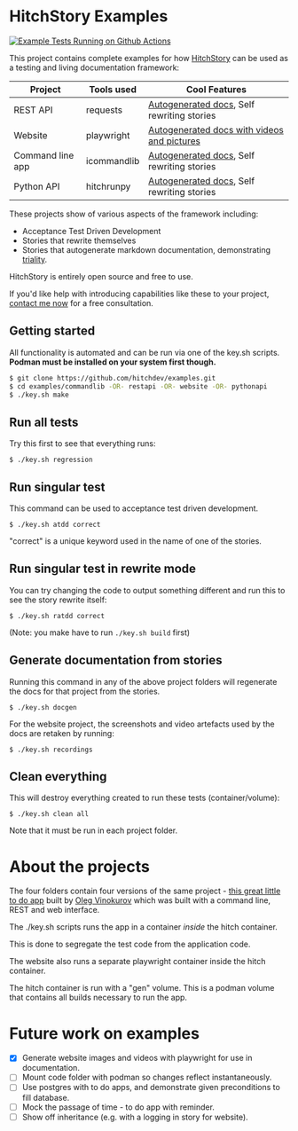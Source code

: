# HitchStory Examples

[![Example Tests Running on Github Actions](https://github.com/hitchdev/examples/actions/workflows/regression.yml/badge.svg)](https://github.com/hitchdev/examples/actions/workflows/regression.yml)

This project contains complete examples for how
[HitchStory](https://hitchdev.com/hitchstory)
can be used as a testing and living documentation framework:

Project | Tools used | Cool Features
---|---|---
REST API | requests | [Autogenerated docs](https://github.com/hitchdev/examples/tree/main/restapi/docs), Self rewriting stories
Website | playwright | [Autogenerated docs with videos and pictures](https://github.com/hitchdev/examples/tree/main/website/docs)
Command line app | icommandlib | [Autogenerated docs](https://github.com/hitchdev/examples/tree/main/commandline/docs), Self rewriting stories
Python API | hitchrunpy | [Autogenerated docs](https://github.com/hitchdev/examples/tree/main/pythonapi/docs), Self rewriting stories

These projects show of various aspects of the framework including:

* Acceptance Test Driven Development
* Stories that rewrite themselves
* Stories that autogenerate markdown documentation, demonstrating [triality](https://hitchdev.com/hitchstory/approach/triality/).

HitchStory is entirely open source and free to use.

If you'd like help with introducing capabilities like these to your project, [contact me now](hitchdev.com/consulting) for a free consultation.

## Getting started

All functionality is automated and can be run via one of the key.sh
scripts. **Podman must be installed on your system first though.**

```bash
$ git clone https://github.com/hitchdev/examples.git
$ cd examples/commandlib -OR- restapi -OR- website -OR- pythonapi
$ ./key.sh make
```

## Run all tests

Try this first to see that everything runs:

```
$ ./key.sh regression
```

## Run singular test

This command can be used to acceptance test driven development.

```
$ ./key.sh atdd correct
```

"correct" is a unique keyword used in the name of one of the stories.

## Run singular test in rewrite mode

You can try changing the code to output something different and run this to 
see the story rewrite itself:

```
$ ./key.sh ratdd correct
```

(Note: you make have to run `./key.sh build` first)

## Generate documentation from stories

Running this command in any of the above project folders will regenerate the docs for that project from the stories.

```
$ ./key.sh docgen
```

For the website project, the screenshots and video artefacts
used by the docs are retaken by running:

```
$ ./key.sh recordings
```


## Clean everything

This will destroy everything created to run these tests (container/volume):

```
$ ./key.sh clean all
```

Note that it must be run in each project folder.

# About the projects

The four folders contain four versions of the same project -
[this great little to do app](https://github.com/ovinokurov/ToDo)
built by [Oleg Vinokurov](https://github.com/ovinokurov) which was built
with a command line, REST and web interface.

The ./key.sh scripts runs the app in a container *inside* the hitch container.

This is done to segregate the test code from the application code.

The website also runs a separate playwright container inside the hitch container.

The hitch container is run with a "gen" volume. This is a podman volume that
contains all builds necessary to run the app.


# Future work on examples

- [X] Generate website images and videos with playwright for use in documentation.
- [ ] Mount code folder with podman so changes reflect instantaneously.
- [ ] Use postgres with to do apps, and demonstrate given preconditions to fill database.
- [ ] Mock the passage of time - to do app with reminder.
- [ ] Show off inheritance (e.g. with a logging in story for website).
